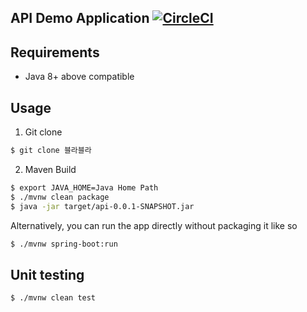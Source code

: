 ## API Demo Application [![CircleCI](https://circleci.com/gh/misoboy/misoboy-api/tree/master.svg?style=shield)](https://circleci.com/gh/misoboy/misoboy-api/tree/master)


## Requirements
* Java 8+ above compatible

## Usage
1. Git clone
```bash
$ git clone 블라블라
```

2. Maven Build
```bash
$ export JAVA_HOME=Java Home Path
$ ./mvnw clean package
$ java -jar target/api-0.0.1-SNAPSHOT.jar
```

Alternatively, you can run the app directly without packaging it like so
```bash
$ ./mvnw spring-boot:run
```

## Unit testing
```bash
$ ./mvnw clean test
```

